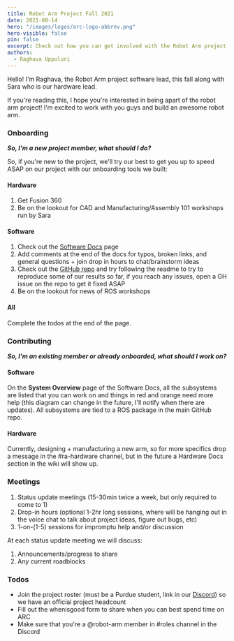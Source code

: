 ```yaml
---
title: Robot Arm Project Fall 2021 
date: 2021-08-14
hero: "/images/logos/arc-logo-abbrev.png"
hero-visible: false 
pin: false 
excerpt: Check out how you can get involved with the Robot Arm project in Fall 2021! 
authors:
  - Raghava Uppuluri
---
```


Hello! I'm Raghava, the Robot Arm project software lead, this fall along with Sara who is our hardware lead. 

If you're reading this, I hope you're interested in being apart of the robot arm project! I'm excited to work with you guys and build an awesome robot arm.

### Onboarding
***So, I'm a new project member, what should I do?***

So, if you're new to the project, we'll try our best to get you up to speed ASAP on our project with our onboarding tools we built:

#### Hardware
1. Get Fusion 360
2. Be on the lookout for CAD and Manufacturing/Assembly 101 workshops run by Sara

#### Software
1. Check out the [Software Docs](https://wiki.purduearc.com/wiki/robot-arm/software#how-to-use-this-if-youre-new) page 
2. Add comments at the end of the docs for typos, broken links, and general questions + join drop in hours to chat/brainstorm ideas 
3. Check out the [GitHub repo](https://github.com/purdue-arc/arc_robot_arm) and try following the readme to try to reproduce some of our results so far, if you reach any issues, open a GH issue on the repo to get it fixed ASAP
4. Be on the lookout for news of ROS workshops

#### All 
Complete the todos at the end of the page. 

### Contributing 
***So, I'm an existing member or already onboarded, what should I work on?***

#### Software
On the **System Overview** page of the Software Docs, all the subsystems are listed that you can work on and things in red and orange need more help (this diagram can change in the future, I'll notify when there are updates). All subsystems are tied to a ROS package in the main GitHub repo. 

#### Hardware
Currently, designing + manufacturing a new arm, so for more specifics drop a message in the #ra-hardware channel, but in the future a Hardware Docs section in the wiki will show up.

### Meetings
1. Status update meetings (15-30min twice a week, but only required to come to 1)
2. Drop-in hours (optional 1-2hr long sessions, where  will be hanging out in the voice chat to talk about project ideas, figure out bugs, etc)
3. 1-on-(1-5) sessions for impromptu help and/or discussion

At each status update meeting we will discuss:
1. Announcements/progress to share
2. Any current roadblocks

### Todos
- Join the project roster (must be a Purdue student, link in our [Discord](https://discord.com/invite/WJXnvJa8?utm_source=Discord%20Widget&utm_medium=Connect)) so we have an official project headcount
- Fill out the whenisgood form to share when you can best spend time on ARC 
- Make sure that you're a @robot-arm member in #roles channel in the Discord
